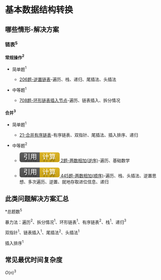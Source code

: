 # 基本数据结构转换

## 哪些情形-解决方案

### 链表$^5$

#### 常规操作$^2$

+ 简单题$^1$

  + [206题-逆置链表]-遍历、栈、递归、尾插法、头插法

+ 中等题$^1$

  + [708题-环形链表插入节点]-遍历、链表插入、拆分情况

#### 合并$^3$

+ 简单题$^1$

  + [21-合并有序链表]-有序链表、双指针、尾插法、插入排序、递归

+ 中等题$^2$

  + [![[引用][计算]](/figures/Ref-Compute.svg) 2题-两数相加(逆序)](/计算/2-AddTwoNumbers.md)-遍历、基础数学

  + [![[引用][计算]](/figures/Ref-Compute.svg) 445题-两数相加(顺序)](/计算/445-AddTwoNumbersII.md)-遍历、栈、头插法、逆置思想、多次遍历、逆置、就地存取进位信息、递归

## 此类问题解决方案汇总

\*总题数$^5$

暴力法：遍历$^2$、拆分情况$^1$、环形链表$^1$、有序链表$^2$、栈$^1$、递归$^3$

双指针$^1$、链表插入$^1$、尾插法$^2$、头插法$^1$

插入排序$^1$

## 常见最优时间复杂度

$O(n)^3$

<!-- 题目链接 -->
[708题-环形链表插入节点]:708-InsertintoaSortedCircularLinkedList.md
[206题-逆置链表]:206-ReverseLinkedList.md
[21-合并有序链表]:21-MergeTwoSortedLists.md
